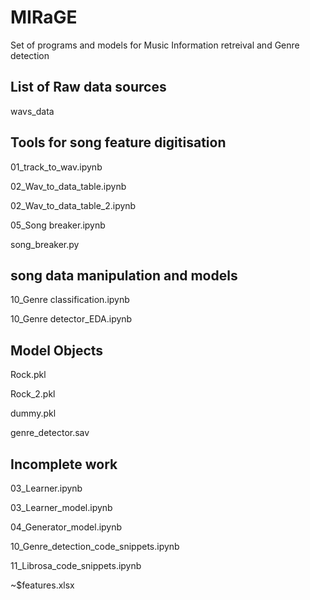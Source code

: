 # MIRaGE
Set of programs and models for Music Information retreival and Genre detection


## List of Raw data sources
wavs_data

## Tools for song feature digitisation

01_track_to_wav.ipynb

02_Wav_to_data_table.ipynb

02_Wav_to_data_table_2.ipynb

05_Song breaker.ipynb

song_breaker.py

## song data manipulation and models

10_Genre classification.ipynb

10_Genre detector_EDA.ipynb


## Model Objects

Rock.pkl

Rock_2.pkl

dummy.pkl

genre_detector.sav

## Incomplete work

03_Learner.ipynb

03_Learner_model.ipynb

04_Generator_model.ipynb

10_Genre_detection_code_snippets.ipynb

11_Librosa_code_snippets.ipynb

~$features.xlsx
